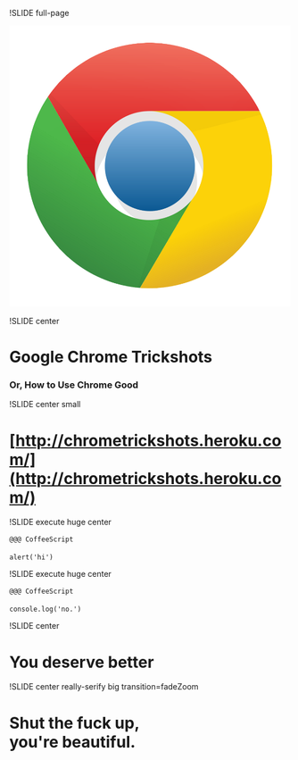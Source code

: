 !SLIDE full-page

![logo](google-chrome-logo.png)

<script src="/file/scripts/coffee-script.js"></script>

!SLIDE center

# Google Chrome Trickshots

### Or, How to Use Chrome Good

!SLIDE center small

# [http://chrometrickshots.heroku.com/](http://chrometrickshots.heroku.com/)

!SLIDE execute huge center

    @@@ CoffeeScript

    alert('hi')

!SLIDE execute huge center

    @@@ CoffeeScript

    console.log('no.')

!SLIDE center

# You deserve better

!SLIDE center really-serify big transition=fadeZoom

# Shut the fuck up, <br> you're beautiful.

